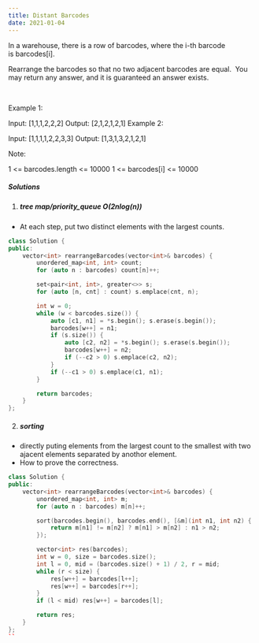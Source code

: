 ```yaml
---
title: Distant Barcodes
date: 2021-01-04
---
```

In a warehouse, there is a row of barcodes, where the i-th barcode is barcodes[i].

Rearrange the barcodes so that no two adjacent barcodes are equal.  You may return any answer, and it is guaranteed an answer exists.

 

Example 1:

Input: [1,1,1,2,2,2]
Output: [2,1,2,1,2,1]
Example 2:

Input: [1,1,1,1,2,2,3,3]
Output: [1,3,1,3,2,1,2,1]
 

Note:

1 <= barcodes.length <= 10000
1 <= barcodes[i] <= 10000

##### Solutions

1. ##### tree map/priority_queue O(2nlog(n))

- At each step, put two distinct elements with the largest counts.

```cpp
class Solution {
public:
    vector<int> rearrangeBarcodes(vector<int>& barcodes) {
        unordered_map<int, int> count;
        for (auto n : barcodes) count[n]++;

        set<pair<int, int>, greater<>> s;
        for (auto [n, cnt] : count) s.emplace(cnt, n);

        int w = 0;
        while (w < barcodes.size()) {
            auto [c1, n1] = *s.begin(); s.erase(s.begin());
            barcodes[w++] = n1;
            if (s.size()) {
                auto [c2, n2] = *s.begin(); s.erase(s.begin());
                barcodes[w++] = n2;
                if (--c2 > 0) s.emplace(c2, n2);
            }
            if (--c1 > 0) s.emplace(c1, n1);
        }

        return barcodes;
    }
};
```

2. ##### sorting

- directly puting elements from the largest count to the smallest with two ajacent elements separated by anothor element.
- How to prove the correctness.

```cpp
class Solution {
public:
    vector<int> rearrangeBarcodes(vector<int>& barcodes) {
        unordered_map<int, int> m;
        for (auto n : barcodes) m[n]++;

        sort(barcodes.begin(), barcodes.end(), [&m](int n1, int n2) {
            return m[n1] != m[n2] ? m[n1] > m[n2] : n1 > n2;
        });

        vector<int> res(barcodes);
        int w = 0, size = barcodes.size();
        int l = 0, mid = (barcodes.size() + 1) / 2, r = mid;
        while (r < size) {
            res[w++] = barcodes[l++];
            res[w++] = barcodes[r++];
        }
        if (l < mid) res[w++] = barcodes[l];

        return res;
    }
};
``